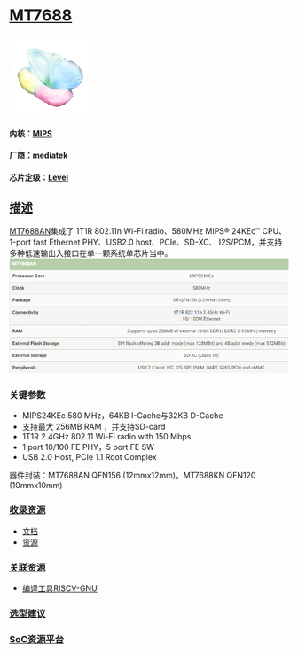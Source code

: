 ﻿# [MT7688](https://github.com/sochub/MT7688) 
[![sites](SoC/qitas.png)](http://www.qitas.cn) 
#### 内核：[MIPS](https://github.com/sochub/MIPS)
#### 厂商：[mediatek](https://github.com/sochub/mediatek)
#### 芯片定级：[Level](https://github.com/sochub/Level)

## [描述](https://github.com/sochub/MT7688/wiki) 

[MT7688AN](http://labs.mediatek.com/zh-cn/chipset/MT7688)集成了 1T1R 802.11n Wi-Fi radio、580MHz MIPS® 24KEc™ CPU、1-port fast Ethernet PHY、USB2.0 host、PCIe、SD-XC、 I2S/PCM，并支持多种低速输出入接口在单一颗系统单芯片当中。
[![sites](docs/MT7688.png)](http://www.qitas.cn)

### 关键参数

* MIPS24KEc 580 MHz，64KB I-Cache与32KB D-Cache
* 支持最大 256MB RAM ，并支持SD-card
* 1T1R 2.4GHz 802.11 Wi-Fi radio with 150 Mbps
* 1 port 10/100 FE PHY，5 port FE SW
* USB 2.0 Host, PCIe 1.1 Root Complex

器件封装：MT7688AN QFN156 (12mmx12mm)，MT7688KN QFN120 (10mmx10mm)

### [收录资源](https://github.com/sochub/MT7688)

* [文档](docs/)
* [资源](src/)

### [关联资源](https://github.com/sochub)

* [编译工具RISCV-GNU](https://github.com/sochub/RISCV-GNU)

### [选型建议](https://github.com/sochub)



###  [SoC资源平台](http://www.qitas.cn)   
